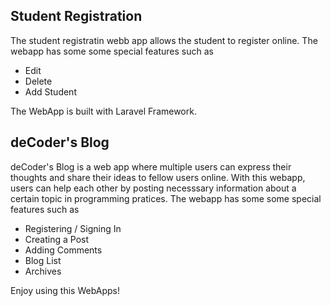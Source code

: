 
## Student Registration

The student registratin webb app allows the student to register online. The webapp has some some special features such as

- Edit
- Delete
- Add Student

The WebApp is built with Laravel Framework.

## deCoder's Blog

deCoder's Blog is a web app where multiple users can express their thoughts and share their ideas to fellow users online. With this webapp, users can help each other by posting necesssary information about a certain topic in programming pratices. The webapp has some some special features such as

- Registering / Signing In
- Creating a Post
- Adding Comments
- Blog List
- Archives

Enjoy using this WebApps!


